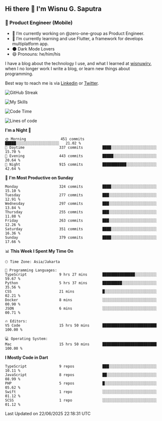 ## Hi there 👋 I'm Wisnu G. Saputra

### :mobile_phone_off: Product Engineer (Mobile)

- 🔭 I’m currently working on @zero-one-group as Product Engineer.
- 🌱 I’m currently learning and use Flutter, a framework for develops multiplatform app.
- 🌑 Dark Mode Lovers
- 😄 Pronouns: he/him/his

I have a blog about the technology I use, and what I learned at [wisnuwiry](https://wisnuwiry.space/), when I no longer work I write a blog, or learn new things about programming.

Best way to reach me is via [Linkedin](https://www.linkedin.com/in/wisnu-saputra/) or [Twitter](https://twitter.com/wisnuwiry).

![GitHub Streak](https://streak-stats.demolab.com?user=wisnuwiry&theme=dark&hide_border=true)

![My Skills](https://skillicons.dev/icons?i=dart,flutter,kotlin,swift,go,js,css,neovim,git,linux&perline=5)

<!--START_SECTION:waka-->
![Code Time](http://img.shields.io/badge/Code%20Time-1%2C951%20hrs%2039%20mins-blue)

![Lines of code](https://img.shields.io/badge/From%20Hello%20World%20I%27ve%20Written-2.6%20million%20lines%20of%20code-blue)

**I'm a Night 🦉** 

```text
🌞 Morning                451 commits         █████░░░░░░░░░░░░░░░░░░░░   21.02 % 
🌆 Daytime                337 commits         ████░░░░░░░░░░░░░░░░░░░░░   15.70 % 
🌃 Evening                443 commits         █████░░░░░░░░░░░░░░░░░░░░   20.64 % 
🌙 Night                  915 commits         ███████████░░░░░░░░░░░░░░   42.64 % 
```
📅 **I'm Most Productive on Sunday** 

```text
Monday                   324 commits         ████░░░░░░░░░░░░░░░░░░░░░   15.10 % 
Tuesday                  277 commits         ███░░░░░░░░░░░░░░░░░░░░░░   12.91 % 
Wednesday                297 commits         ███░░░░░░░░░░░░░░░░░░░░░░   13.84 % 
Thursday                 255 commits         ███░░░░░░░░░░░░░░░░░░░░░░   11.88 % 
Friday                   263 commits         ███░░░░░░░░░░░░░░░░░░░░░░   12.26 % 
Saturday                 351 commits         ████░░░░░░░░░░░░░░░░░░░░░   16.36 % 
Sunday                   379 commits         ████░░░░░░░░░░░░░░░░░░░░░   17.66 % 
```


📊 **This Week I Spent My Time On** 

```text
🕑︎ Time Zone: Asia/Jakarta

💬 Programming Languages: 
TypeScript               9 hrs 27 mins       ███████████████░░░░░░░░░░   59.67 % 
Python                   5 hrs 37 mins       █████████░░░░░░░░░░░░░░░░   35.56 % 
CSS                      21 mins             █░░░░░░░░░░░░░░░░░░░░░░░░   02.21 % 
Docker                   8 mins              ░░░░░░░░░░░░░░░░░░░░░░░░░   00.90 % 
JSON                     6 mins              ░░░░░░░░░░░░░░░░░░░░░░░░░   00.71 % 

🔥 Editors: 
VS Code                  15 hrs 50 mins      █████████████████████████   100.00 % 

💻 Operating System: 
Mac                      15 hrs 50 mins      █████████████████████████   100.00 % 
```

**I Mostly Code in Dart** 

```text
TypeScript               9 repos             ███░░░░░░░░░░░░░░░░░░░░░░   10.11 % 
JavaScript               8 repos             ██░░░░░░░░░░░░░░░░░░░░░░░   08.99 % 
PHP                      5 repos             █░░░░░░░░░░░░░░░░░░░░░░░░   05.62 % 
Swift                    1 repo              ░░░░░░░░░░░░░░░░░░░░░░░░░   01.12 % 
SCSS                     1 repo              ░░░░░░░░░░░░░░░░░░░░░░░░░   01.12 % 
```




 Last Updated on 22/06/2025 22:18:31 UTC
<!--END_SECTION:waka-->
